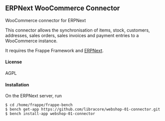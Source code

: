 ## ERPNext WooCommerce Connector

WooCommerce connector for ERPNext

This connector allows the synchronisation of items, stock, customers, addresses, sales orders, sales invoices and payment entries to a WooCommerce instance.

It requires the Frappe Framework and [ERPNext](https://erpnext.org).

#### License

AGPL

#### Installation

On the ERPNext server, run

    $ cd /home/frappe/frappe-bench
	$ bench get-app https://github.com/libracore/webshop-01-connector.git
	$ bench install-app webshop-01-connector

